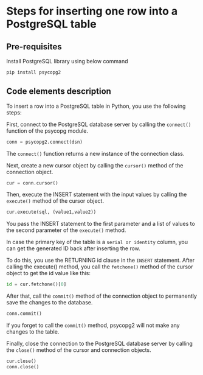 # Steps for inserting one row into a PostgreSQL table
## Pre-requisites
Install PostgreSQL library using below command
```python
pip install psycopg2
```
## Code elements description
To insert a row into a PostgreSQL table in Python, you use the following steps:

First, connect to the PostgreSQL database server by calling the `connect()` function of the psycopg module.
```python
conn = psycopg2.connect(dsn)
```
The `connect()` function returns a new instance of the connection class.

Next, create a new cursor object by calling the `cursor()` method of the connection object.
```python
cur = conn.cursor()
```
Then, execute the INSERT statement with the input values by calling the `execute()` method of the cursor object.
```python
cur.execute(sql, (value1,value2))
```
You pass the INSERT statement to the first parameter and a list of values to the second parameter of the `execute()` method.

In case the primary key of the table is a `serial or identity` column, you can get the generated ID back after inserting the row.

To do this, you use the RETURNING id clause in the `INSERT` statement. After calling the execute() method, you call the  `fetchone()` method of the cursor object to get the id value like this:
```python
id = cur.fetchone()[0]
```
After that, call the `commit()` method of the connection object to permanently save the changes to the database.
```python
conn.commit()
```
If you forget to call the `commit()` method, psycopg2 will not make any changes to the table.

Finally, close the connection to the PostgreSQL database server by calling the `close()` method of the cursor and connection objects.
```python
cur.close()
conn.close()
```
